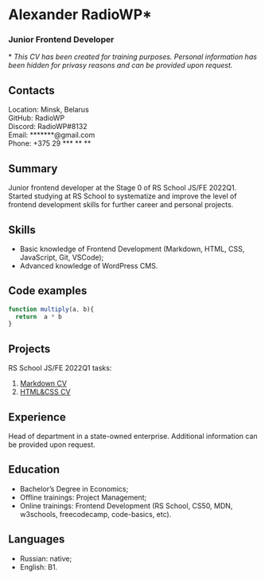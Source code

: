 
# Alexander RadioWP\*


### Junior Frontend Developer


\* *This CV has been created for training purposes. Personal information has been hidden for privasy reasons and can be provided upon request.*


## Contacts

Location: Minsk, Belarus  
GitHub: RadioWP  
Discord: RadioWP#8132  
Email: \*\*\*\*\*\*\*@gmail.com  
Phone: +375 29 \*\*\* \*\* \*\*


## Summary

Junior frontend developer at the Stage 0 of RS School JS/FE 2022Q1. Started studying at RS School to systematize and improve the level of frontend development skills for further career and personal projects.


## Skills

- Basic knowledge of Frontend Development (Markdown, HTML, CSS, JavaScript, Git, VSCode);  
- Advanced knowledge of WordPress CMS.


## Code examples
```js
function multiply(a, b){
  return  a * b
}
```

## Projects

RS School JS/FE 2022Q1 tasks:  
1. [Markdown CV](https://radiowp.github.io/rsschool-cv/cv)  
2. [HTML&CSS CV](https://radiowp.github.io/rsschool-cv/)


## Experience

Head of department in a state-owned enterprise. Additional information can be provided upon request.


## Education

- Bachelor’s Degree in Economics;  
- Offline trainings: Project Management;  
- Online trainings: Frontend Development (RS School, CS50, MDN, w3schools, freecodecamp, code-basics, etc).


## Languages

- Russian: native;  
- English: B1.